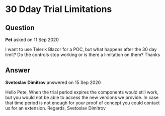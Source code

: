 # 30 Dday Trial Limitations

## Question

**Pet** asked on 11 Sep 2020

I want to use Telerik Blazor for a POC, but what happens after the 30 day limit? Do the controls stop working or is there a limitation on them? Thanks

## Answer

**Svetoslav Dimitrov** answered on 15 Sep 2020

Hello Pete, When the trial period expires the components would still work, but you would not be able to access the new versions we provide. In case that time period is not enough for your proof of concept you could contact us for an extension. Regards, Svetoslav Dimitrov
